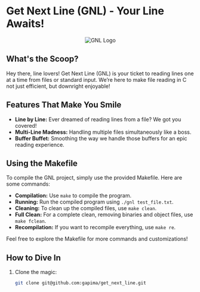 # Get Next Line (GNL) - Your Line Awaits!

<p align="center">
  <img src="https://private-user-images.githubusercontent.com/115947494/242113519-20a982a3-4d8e-4c6f-aa9b-4eafa6888bd6.png?jwt=eyJhbGciOiJIUzI1NiIsInR5cCI6IkpXVCJ9.eyJpc3MiOiJnaXRodWIuY29tIiwiYXVkIjoicmF3LmdpdGh1YnVzZXJjb250ZW50LmNvbSIsImtleSI6ImtleTEiLCJleHAiOjE3MDM3OTAxMjgsIm5iZiI6MTcwMzc4OTgyOCwicGF0aCI6Ii8xMTU5NDc0OTQvMjQyMTEzNTE5LTIwYTk4MmEzLTRkOGUtNGM2Zi1hYTliLTRlYWZhNjg4OGJkNi5wbmc_WC1BbXotQWxnb3JpdGhtPUFXUzQtSE1BQy1TSEEyNTYmWC1BbXotQ3JlZGVudGlhbD1BS0lBSVdOSllBWDRDU1ZFSDUzQSUyRjIwMjMxMjI4JTJGdXMtZWFzdC0xJTJGczMlMkZhd3M0X3JlcXVlc3QmWC1BbXotRGF0ZT0yMDIzMTIyOFQxODU3MDhaJlgtQW16LUV4cGlyZXM9MzAwJlgtQW16LVNpZ25hdHVyZT1lMGZjNzFiMTlhNzMxOGViNmI3Y2I2OTdiYjFkNDcwMzI5NzRkMzg4ZTkxN2RlMTJlYjQ0ZThkMDllMGVmZDVhJlgtQW16LVNpZ25lZEhlYWRlcnM9aG9zdCZhY3Rvcl9pZD0wJmtleV9pZD0wJnJlcG9faWQ9MCJ9.3aXPYtoukrafeoAFbSpa_Cs1YeYx-EgRDYMtMUN39Jk" alt="GNL Logo">
</p>

## What's the Scoop?
Hey there, line lovers! Get Next Line (GNL) is your ticket to reading lines one at a time from files or standard input. We’re here to make file reading in C not just efficient, but downright enjoyable!

## Features That Make You Smile
- **Line by Line:** Ever dreamed of reading lines from a file? We got you covered!
- **Multi-Line Madness:** Handling multiple files simultaneously like a boss.
- **Buffer Buffet:** Smoothing the way we handle those buffers for an epic reading experience.

## Using the Makefile
To compile the GNL project, simply use the provided Makefile. Here are some commands:

- **Compilation:** Use `make` to compile the program.
- **Running:** Run the compiled program using `./gnl test_file.txt`.
- **Cleaning:** To clean up the compiled files, use `make clean`.
- **Full Clean:** For a complete clean, removing binaries and object files, use `make fclean`.
- **Recompilation:** If you want to recompile everything, use `make re`.

Feel free to explore the Makefile for more commands and customizations!

## How to Dive In
1. Clone the magic:
   ```bash
   git clone git@github.com:gapima/get_next_line.git
